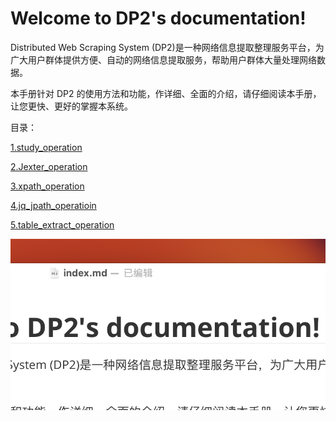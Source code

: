 # Welcome to DP2's documentation!

Distributed Web Scraping System (DP2)是一种网络信息提取整理服务平台，为广大用户群体提供方便、自动的网络信息提取服务，帮助用户群体大量处理网络数据。

本手册针对 DP2 的使用方法和功能，作详细、全面的介绍，请仔细阅读本手册，让您更快、更好的掌握本系统。

目录：

[1.study_operation](study.md)

[2.Jexter_operation](Jexter.md)

[3.xpath_operation](Xpath.md)

[4.jq_jpath_operatioin](jq_jmespath.md)

[5.table_extract_operation](Jexter.table.md)

![image-20230929111009448](assets/image-20230929111009448.png)
